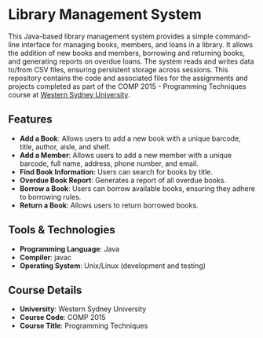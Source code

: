 # Library Management System

This Java-based library management system provides a simple command-line interface for managing books, members, and loans in a library. It allows the addition of new books and members, borrowing and returning books, and generating reports on overdue loans. The system reads and writes data to/from CSV files, ensuring persistent storage across sessions. This repository contains the code and associated files for the assignments and projects completed as part of the COMP 2015 - Programming Techniques course at [Western Sydney University](https://www.westernsydney.edu.au/).

## Features

- **Add a Book**: Allows users to add a new book with a unique barcode, title, author, aisle, and shelf.
- **Add a Member**: Allows users to add a new member with a unique barcode, full name, address, phone number, and email.
- **Find Book Information**: Users can search for books by title.
- **Overdue Book Report**: Generates a report of all overdue books.
- **Borrow a Book**: Users can borrow available books, ensuring they adhere to borrowing rules.
- **Return a Book**: Allows users to return borrowed books.

## Tools & Technologies
- **Programming Language**: Java
- **Compiler**: javac
- **Operating System**: Unix/Linux (development and testing)
  
## Course Details
- **University**: Western Sydney University
- **Course Code**: COMP 2015
- **Course Title**: Programming Techniques
